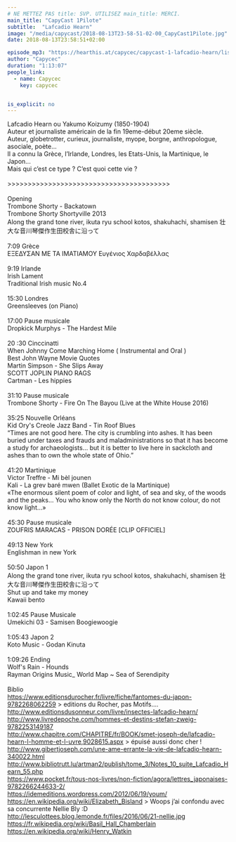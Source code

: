 ```yaml
---
# NE METTEZ PAS title: SVP. UTILISEZ main_title: MERCI.
main_title: "CapyCast 1Pilote"
subtitle:  "Lafcadio Hearn"
image: "/media/capycast/2018-08-13T23-58-51-02-00_CapyCast1Pilote.jpg"
date: 2018-08-13T23:58:51+02:00

episode_mp3: "https://hearthis.at/capycec/capycast-1-lafcadio-hearn/listen.mp3?s=L6O"
author: "Capycec"
duration: "1:13:07"
people_link: 
  - name: Capycec
    key: capycec


is_explicit: no
---
```


<PodcastHeader/>

<!-- ECRIRE LA DESCRIPTION DE L'EPISODE SOUS CETTE LIGNE -->
Lafcadio Hearn ou Yakumo Koizumy (1850-1904)<br>
Auteur et journaliste américain de la fin 19eme-début 20eme siècle.<br>
Auteur, globetrotter, curieux, journaliste, myope, borgne, anthropologue, asociale, poète...<br>
Il a connu la Grèce, l’Irlande, Londres, les Etats-Unis, la Martinique, le Japon...<br>
Mais qui c’est ce type ? C’est quoi cette vie ?<br>
<br>
&gt;&gt;&gt;&gt;&gt;&gt;&gt;&gt;&gt;&gt;&gt;&gt;&gt;&gt;&gt;&gt;&gt;&gt;&gt;&gt;&gt;&gt;&gt;&gt;&gt;&gt;&gt;&gt;&gt;&gt;&gt;&gt;&gt;&gt;&gt;&gt;&gt;&gt;&gt;&gt;<br>
<br>
Opening<br>
Trombone Shorty - Backatown<br>
Trombone Shorty  Shortyville 2013<br>
Along the grand tone river, ikuta ryu school kotos, shakuhachi, shamisen 壮大な音川琴傑作生田校舎に沿って<br>
<br>
7:09 Grèce<br>
ΕΞΕΔΥΣΑΝ ΜΕ ΤΑ ΙΜΑΤΙΑΜΟΥ Ευγένιος Χαρδαβέλλας<br>
<br>
9:19 Irlande<br>
Irish Lament<br>
Traditional Irish music No.4<br>
<br>
15:30 Londres<br>
Greensleeves (on Piano)<br>
<br>
17:00 Pause musicale<br>
Dropkick Murphys - The Hardest Mile<br>
<br>
20 :30 Cinccinatti<br>
When Johnny Come Marching Home ( Instrumental and Oral )<br>
Best John Wayne Movie Quotes<br>
Martin Simpson - She Slips Away<br>
SCOTT JOPLIN PIANO RAGS<br>
Cartman - Les hippies<br>
<br>
31:10 Pause musicale<br>
Trombone Shorty - Fire On The Bayou (Live at the White House 2016)<br>
<br>
35:25 Nouvelle Orléans<br>
Kid Ory's Creole Jazz Band - Tin Roof Blues<br>
“Times are not good here. The city is crumbling into ashes. It has been buried under taxes and frauds and maladministrations so that it has become a study for archaeologists… but it is better to live here in sackcloth and ashes than to own the whole state of Ohio.”<br>
<br>
41:20 Martinique<br>
Victor Treffre - Mi bèl jounen<br>
Kali - La grev baré mwen (Ballet Exotic de la Martinique)<br>
«The enormous silent poem of color and light, of sea and sky, of the woods and the peaks... You who know only the North do not know colour, do not know light...»<br>
<br>
45:30 Pause musicale<br>
ZOUFRIS MARACAS - PRISON DORÉE [CLIP OFFICIEL]<br>
<br>
49:13 New York<br>
Englishman in new York<br>
<br>
50:50 Japon 1<br>
Along the grand tone river, ikuta ryu school kotos, shakuhachi, shamisen 壮大な音川琴傑作生田校舎に沿って<br>
Shut up and take my money<br>
Kawaii bento<br>
<br>
1:02:45 Pause Musicale<br>
Umekichi 03 - Samisen Boogiewoogie<br>
<br>
1:05:43 Japon 2<br>
Koto Music - Godan Kinuta<br>
<br>
1:09:26 Ending<br>
Wolf's Rain - Hounds<br>
Rayman Origins Music_ World Map ~ Sea of Serendipity<br>
<br>
Biblio<br>
https://www.editionsdurocher.fr/livre/fiche/fantomes-du-japon-9782268062259 &gt; editions du Rocher, pas Motifs....<br>
http://www.editionsdusonneur.com/livre/insectes-lafcadio-hearn/<br>
http://www.livredepoche.com/hommes-et-destins-stefan-zweig-9782253149187<br>
http://www.chapitre.com/CHAPITRE/fr/BOOK/smet-joseph-de/lafcadio-hearn-l-homme-et-l-uvre,9028615.aspx &gt; épuisé aussi donc cher !<br>
http://www.gibertjoseph.com/une-ame-errante-la-vie-de-lafcadio-hearn-340022.html<br>
http://www.bibliotrutt.lu/artman2/publish/tome_3/Notes_10_suite_Lafcadio_Hearn_55.php<br>
https://www.pocket.fr/tous-nos-livres/non-fiction/agora/lettres_japonaises-9782266244633-2/<br>
https://idemeditions.wordpress.com/2012/06/19/youm/<br>
https://en.wikipedia.org/wiki/Elizabeth_Bisland &gt; Woops j’ai confondu avec sa concurrente Nellie Bly :D<br>
http://lesculottees.blog.lemonde.fr/files/2016/06/21-nellie.jpg<br>
https://fr.wikipedia.org/wiki/Basil_Hall_Chamberlain<br>
https://en.wikipedia.org/wiki/Henry_Watkin<br>
<br>


